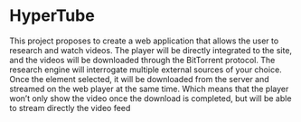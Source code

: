 # HyperTube
This project proposes to create a web application that allows the user to research and watch videos. The player will be directly integrated to the site, and the videos will be downloaded through the BitTorrent protocol. The research engine will interrogate multiple external sources of your choice. Once the element selected, it will be downloaded from the server and streamed on the web player at the same time. Which means that the player won’t only show the video once the download is completed, but will be able to stream directly the video feed
